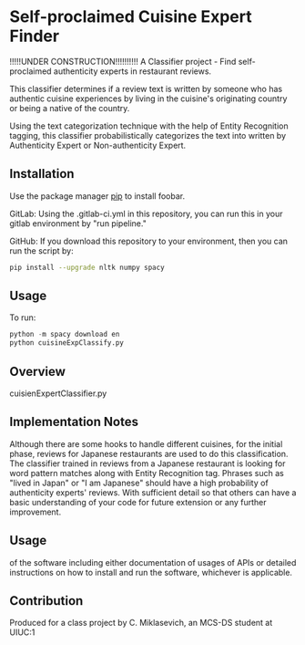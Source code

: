 # Self-proclaimed Cuisine Expert Finder

!!!!!UNDER CONSTRUCTION!!!!!!!!!!
A Classifier project - Find self-proclaimed authenticity experts in restaurant reviews.

This classifier determines if a review text is written by someone who has authentic cuisine experiences by living in the cuisine's originating country or being a native of the country.

Using the text categorization technique with the help of Entity Recognition tagging, this classifier probabilistically
categorizes the text into written by Authenticity Expert or Non-authenticity Expert.

## Installation

Use the package manager [pip](https://pip.pypa.io/en/stable/) to install foobar.

GitLab:
Using the .gitlab-ci.yml in this repository, you can run this in your gitlab environment by "run pipeline."


GitHub:
If you download this repository to your environment, then you can run the script by:


```bash
pip install --upgrade nltk numpy spacy
```

## Usage

To run:

```python
python -m spacy download en
python cuisineExpClassify.py
```


## Overview
cuisienExpertClassifier.py


## Implementation Notes
Although there are some hooks to handle different cuisines,
for the initial phase, reviews for Japanese restaurants are used to do this classification.
The classifier trained in reviews from a Japanese restaurant is looking for word pattern matches along with Entity Recognition tag. Phrases such as "lived in Japan" or "I am Japanese" should have a high probability of authenticity experts' reviews.
With sufficient detail so that others can have a basic understanding of your code for future extension or any further improvement.

## Usage
of the software including either documentation of usages of APIs or detailed instructions on how to install and run the software, whichever is applicable.

## Contribution
Produced for a class project by C. Miklasevich, an MCS-DS student at UIUC:1
